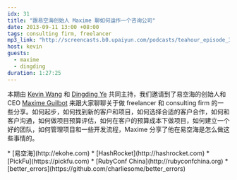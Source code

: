 ```yaml
---
idx: 31
title: "跟易空海创始人 Maxime 聊如何运作一个咨询公司"
date: 2013-09-11 13:00 +08:00
tags: consulting firm, freelancer
mp3_link: "http://screencasts.b0.upaiyun.com/podcasts/teahour_episode_31.m4a"
host: kevin
guests:
  - maxime
  - dingding
duration: 1:27:25
---
```


本期由 [Kevin Wang](http://knwang.com) 和 [Dingding Ye](http://yedingding.com) 共同主持，我们邀请到了易空海的创始人和 CEO [Maxime Guilbot](https://twitter.com/maximeguilbot) 来跟大家聊聊关于做 freelancer 和 consulting firm 的一些分享。如何起步，如何找到新的客户和项目，如何选择合适的客户合作，如何和客户沟通，如何做项目预算评估，如何在客户的预算成本下做项目，如何建立一个好的团队，如何管理项目和一些开发流程，Maxime 分享了他在易空海是怎么做这些事情的。

<section class="notes" markdown="1">
* [易空海](http://ekohe.com)
* [HashRocket](http://hashrocket.com)
* [PickFu](https://pickfu.com)
* [RubyConf China](http://rubyconfchina.org)
* [better_errors](https://github.com/charliesome/better_errors)
</section>
